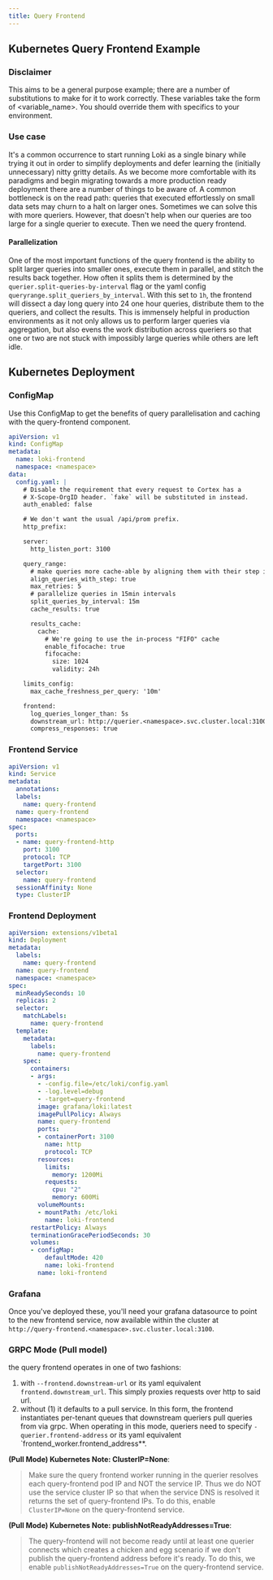 ```yaml
---
title: Query Frontend
---
```

## Kubernetes Query Frontend Example

### Disclaimer

This aims to be a general purpose example; there are a number of substitutions to make for it to work correctly. These variables take the form of <variable_name>. You should override them with specifics to your environment.

### Use case

It's a common occurrence to start running Loki as a single binary while trying it out in order to simplify deployments and defer learning the (initially unnecessary) nitty gritty details. As we become more comfortable with its paradigms and begin migrating towards a more production ready deployment there are a number of things to be aware of. A common bottleneck is on the read path: queries that executed effortlessly on small data sets may churn to a halt on larger ones. Sometimes we can solve this with more queriers. However, that doesn't help when our queries are too large for a single querier to execute. Then we need the query frontend.

#### Parallelization

One of the most important functions of the query frontend is the ability to split larger queries into smaller ones, execute them in parallel, and stitch the results back together. How often it splits them is determined by the `querier.split-queries-by-interval` flag or the yaml config `queryrange.split_queriers_by_interval`. With this set to `1h`, the frontend will dissect a day long query into 24 one hour queries, distribute them to the queriers, and collect the results. This is immensely helpful in production environments as it not only allows us to perform larger queries via aggregation, but also evens the work distribution across queriers so that one or two are not stuck with impossibly large queries while others are left idle.

## Kubernetes Deployment

### ConfigMap

Use this ConfigMap to get the benefits of query parallelisation and caching with the query-frontend component.

```yaml
apiVersion: v1
kind: ConfigMap
metadata:
  name: loki-frontend
  namespace: <namespace>
data:
  config.yaml: |
    # Disable the requirement that every request to Cortex has a
    # X-Scope-OrgID header. `fake` will be substituted in instead.
    auth_enabled: false

    # We don't want the usual /api/prom prefix.
    http_prefix:

    server:
      http_listen_port: 3100

    query_range:
      # make queries more cache-able by aligning them with their step intervals
      align_queries_with_step: true
      max_retries: 5
      # parallelize queries in 15min intervals
      split_queries_by_interval: 15m
      cache_results: true

      results_cache:
        cache:
          # We're going to use the in-process "FIFO" cache
          enable_fifocache: true
          fifocache:
            size: 1024
            validity: 24h

    limits_config:
      max_cache_freshness_per_query: '10m'

    frontend:
      log_queries_longer_than: 5s
      downstream_url: http://querier.<namespace>.svc.cluster.local:3100
      compress_responses: true
```

### Frontend Service
```yaml
apiVersion: v1
kind: Service
metadata:
  annotations:
  labels:
    name: query-frontend
  name: query-frontend
  namespace: <namespace>
spec:
  ports:
  - name: query-frontend-http
    port: 3100
    protocol: TCP
    targetPort: 3100
  selector:
    name: query-frontend
  sessionAffinity: None
  type: ClusterIP
```

### Frontend Deployment

```yaml
apiVersion: extensions/v1beta1
kind: Deployment
metadata:
  labels:
    name: query-frontend
  name: query-frontend
  namespace: <namespace>
spec:
  minReadySeconds: 10
  replicas: 2
  selector:
    matchLabels:
      name: query-frontend
  template:
    metadata:
      labels:
        name: query-frontend
    spec:
      containers:
      - args:
        - -config.file=/etc/loki/config.yaml
        - -log.level=debug
        - -target=query-frontend
        image: grafana/loki:latest
        imagePullPolicy: Always
        name: query-frontend
        ports:
        - containerPort: 3100
          name: http
          protocol: TCP
        resources:
          limits:
            memory: 1200Mi
          requests:
            cpu: "2"
            memory: 600Mi
        volumeMounts:
        - mountPath: /etc/loki
          name: loki-frontend
      restartPolicy: Always
      terminationGracePeriodSeconds: 30
      volumes:
      - configMap:
          defaultMode: 420
          name: loki-frontend
        name: loki-frontend
```

### Grafana

Once you've deployed these, you'll need your grafana datasource to point to the new frontend service, now available within the cluster at `http://query-frontend.<namespace>.svc.cluster.local:3100`.

### GRPC Mode (Pull model)

the query frontend operates in one of two fashions:

1) with `--frontend.downstream-url` or its yaml equivalent `frontend.downstream_url`. This simply proxies requests over http to said url.
2) without (1) it defaults to a pull service. In this form, the frontend instantiates per-tenant queues that downstream queriers pull queries from via grpc. When operating in this mode, queriers need to specify `-querier.frontend-address` or its yaml equivalent `frontend_worker.frontend_address**.

**(Pull Mode) Kubernetes Note: ClusterIP=None**:
> Make sure the query frontend worker running in the querier resolves
> each query-frontend pod IP and NOT the service IP. Thus we do NOT
> use the service cluster IP so that when the service DNS is resolved it
> returns the set of query-frontend IPs. To do this, enable `ClusterIP=None`
> on the query-frontend service.

**(Pull Mode) Kubernetes Note: publishNotReadyAddresses=True**:
> The query-frontend will not become ready until at least one querier connects
> which creates a chicken and egg scenario if we don't publish the
> query-frontend address before it's ready.
> To do this, we enable `publishNotReadyAddresses=True` on the query-frontend service.
